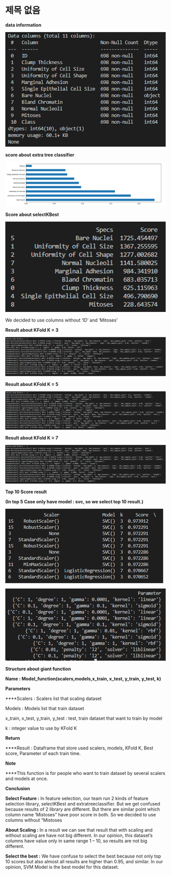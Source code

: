 # 제목 없음

**data information**

![Untitled](./img/Untitled.png)

**score about extra tree classifier**

![Untitled](./img/Untitled%201.png)

**Score about selectKBest**

![Untitled](./img/Untitled%202.png)

We decided to use columns without ‘ID’ and ‘Mitoses’

**Result about KFold K = 3**

![Untitled](./img/Untitled%203.png)

**Result about KFold K = 5**

![Untitled](./img/Untitled%204.png)

**Result about KFold K = 7**

![Untitled](./img/Untitled%205.png)

**Top 10 Score result**

**(In top 5 Case only have model : svc, so we select top 10 result.)**

![Untitled](./img/Untitled%206.png)

![Untitled](./img/Untitled%207.png)

**Structure about giant function**

**Name : Model_function(scalers,models,x_train, x_test, y_train, y_test, k)**

**Parameters**

****Scalers : Scalers list that scaling dataset

Models : Models list that train dataset

x_train, x_test, y_train, y_test : test, train dataset that want to train by model

k : integer value to use by KFold K

**Return**

****Result : Dataframe that store used scalers, models, KFold K, Best score, Parameter of each train time.

**Note**

****This function is for people who want to train dataset by several scalers and models at once.

**Conclusion**

**Select Feature :** In feature selection, our team run 2 kinds of feature selection library, selectKBest and extratreeclassifier. But we get confused because results of 2 library are different. But there are similar point which column name ‘Mistoses” have poor score in both. So we decided to use columns without “Mistoses

**About Scaling :** In a result we can see that result that with scaling and without scaling are have not big different. In our opinion, this dataset’s columns have value only in same range 1 – 10, so results are not big different.

**Select the best :** We have confuse to select the best because not only top 10 scores but also almost all results are higher than 0.95, and similar. In our opinion, SVM Model is the best model for this dataset.